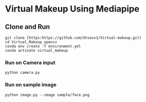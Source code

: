 # Virtual Makeup Using Mediapipe
## Clone  and Run
```
git clone [https:https://github.com/Utsavv1/Virtual-makeup.git)
cd Virtual_Makeup_opencv
conda env create -f environment.yml
conda activate virtual_makeup
```
### Run on Camera input
```
python camera.py
```
### Run on sample image
```
python image.py --image sample/face.png
```
